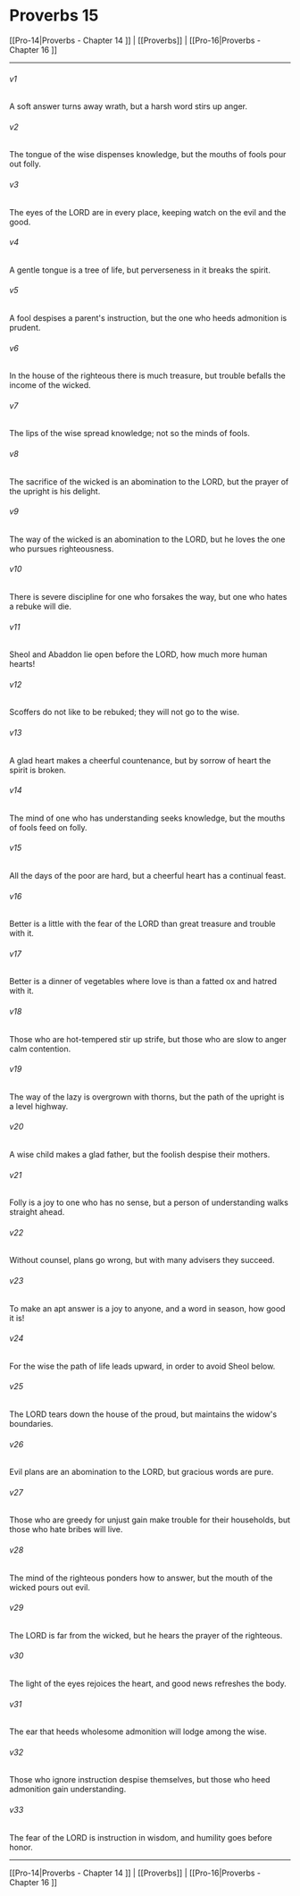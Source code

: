 # Proverbs 15

[[Pro-14|Proverbs - Chapter 14 ]] | [[Proverbs]] | [[Pro-16|Proverbs - Chapter 16 ]]
***

###### v1
A soft answer turns away wrath, but a harsh word stirs up anger.
###### v2
The tongue of the wise dispenses knowledge, but the mouths of fools pour out folly.
###### v3
The eyes of the LORD are in every place, keeping watch on the evil and the good.
###### v4
A gentle tongue is a tree of life, but perverseness in it breaks the spirit.
###### v5
A fool despises a parent's instruction, but the one who heeds admonition is prudent.
###### v6
In the house of the righteous there is much treasure, but trouble befalls the income of the wicked.
###### v7
The lips of the wise spread knowledge; not so the minds of fools.
###### v8
The sacrifice of the wicked is an abomination to the LORD, but the prayer of the upright is his delight.
###### v9
The way of the wicked is an abomination to the LORD, but he loves the one who pursues righteousness.
###### v10
There is severe discipline for one who forsakes the way, but one who hates a rebuke will die.
###### v11
Sheol and Abaddon lie open before the LORD, how much more human hearts!
###### v12
Scoffers do not like to be rebuked; they will not go to the wise.
###### v13
A glad heart makes a cheerful countenance, but by sorrow of heart the spirit is broken.
###### v14
The mind of one who has understanding seeks knowledge, but the mouths of fools feed on folly.
###### v15
All the days of the poor are hard, but a cheerful heart has a continual feast.
###### v16
Better is a little with the fear of the LORD than great treasure and trouble with it.
###### v17
Better is a dinner of vegetables where love is than a fatted ox and hatred with it.
###### v18
Those who are hot-tempered stir up strife, but those who are slow to anger calm contention.
###### v19
The way of the lazy is overgrown with thorns, but the path of the upright is a level highway.
###### v20
A wise child makes a glad father, but the foolish despise their mothers.
###### v21
Folly is a joy to one who has no sense, but a person of understanding walks straight ahead.
###### v22
Without counsel, plans go wrong, but with many advisers they succeed.
###### v23
To make an apt answer is a joy to anyone, and a word in season, how good it is!
###### v24
For the wise the path of life leads upward, in order to avoid Sheol below.
###### v25
The LORD tears down the house of the proud, but maintains the widow's boundaries.
###### v26
Evil plans are an abomination to the LORD, but gracious words are pure.
###### v27
Those who are greedy for unjust gain make trouble for their households, but those who hate bribes will live.
###### v28
The mind of the righteous ponders how to answer, but the mouth of the wicked pours out evil.
###### v29
The LORD is far from the wicked, but he hears the prayer of the righteous.
###### v30
The light of the eyes rejoices the heart, and good news refreshes the body.
###### v31
The ear that heeds wholesome admonition will lodge among the wise.
###### v32
Those who ignore instruction despise themselves, but those who heed admonition gain understanding.
###### v33
The fear of the LORD is instruction in wisdom, and humility goes before honor.

***

[[Pro-14|Proverbs - Chapter 14 ]] | [[Proverbs]] | [[Pro-16|Proverbs - Chapter 16 ]]
